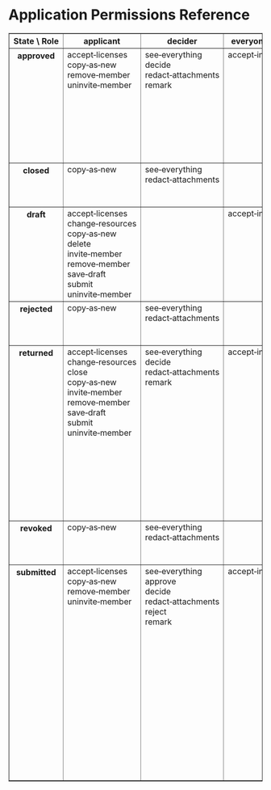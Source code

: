 # Application Permissions Reference

<table border="1"><tr><th>State \ Role</th><th>applicant</th><th>decider</th><th>everyone‑else</th><th>expirer</th><th>handler</th><th>member</th><th>past‑decider</th><th>past‑reviewer</th><th>reporter</th><th>reviewer</th></tr><tr><th valign="top">approved</th><td valign="top"><!-- role: applicant --><div>accept‑licenses</div><div>copy‑as‑new</div><div>remove‑member</div><div>uninvite‑member</div></td><td valign="top"><!-- role: decider --><div>see‑everything</div><div>decide</div><div>redact‑attachments</div><div>remark</div></td><td valign="top"><!-- role: everyone-else --><div>accept‑invitation</div></td><td valign="top"><!-- role: expirer --><div>delete</div><div>send‑expiration‑notifications</div></td><td valign="top"><!-- role: handler --><div>see‑everything</div><div>add‑member</div><div>change‑processing‑state</div><div>change‑resources</div><div>close</div><div>invite‑member</div><div>redact‑attachments</div><div>remark</div><div>remove‑member</div><div>revoke</div><div>uninvite‑member</div></td><td valign="top"><!-- role: member --><div>accept‑licenses</div><div>copy‑as‑new</div></td><td valign="top"><!-- role: past-decider --><div>see‑everything</div><div>redact‑attachments</div><div>remark</div></td><td valign="top"><!-- role: past-reviewer --><div>see‑everything</div><div>redact‑attachments</div><div>remark</div></td><td valign="top"><!-- role: reporter --><div>see‑everything</div></td><td valign="top"><!-- role: reviewer --><div>see‑everything</div><div>redact‑attachments</div><div>remark</div></td></tr><tr><th valign="top">closed</th><td valign="top"><!-- role: applicant --><div>copy‑as‑new</div></td><td valign="top"><!-- role: decider --><div>see‑everything</div><div>redact‑attachments</div></td><td valign="top"><!-- role: everyone-else --></td><td valign="top"><!-- role: expirer --><div>delete</div><div>send‑expiration‑notifications</div></td><td valign="top"><!-- role: handler --><div>see‑everything</div><div>change‑processing‑state</div><div>redact‑attachments</div><div>remark</div></td><td valign="top"><!-- role: member --><div>copy‑as‑new</div></td><td valign="top"><!-- role: past-decider --><div>see‑everything</div><div>redact‑attachments</div></td><td valign="top"><!-- role: past-reviewer --><div>see‑everything</div><div>redact‑attachments</div></td><td valign="top"><!-- role: reporter --><div>see‑everything</div></td><td valign="top"><!-- role: reviewer --><div>see‑everything</div><div>redact‑attachments</div></td></tr><tr><th valign="top">draft</th><td valign="top"><!-- role: applicant --><div>accept‑licenses</div><div>change‑resources</div><div>copy‑as‑new</div><div>delete</div><div>invite‑member</div><div>remove‑member</div><div>save‑draft</div><div>submit</div><div>uninvite‑member</div></td><td valign="top"><!-- role: decider --></td><td valign="top"><!-- role: everyone-else --><div>accept‑invitation</div></td><td valign="top"><!-- role: expirer --><div>delete</div><div>send‑expiration‑notifications</div></td><td valign="top"><!-- role: handler --></td><td valign="top"><!-- role: member --><div>accept‑licenses</div><div>copy‑as‑new</div></td><td valign="top"><!-- role: past-decider --></td><td valign="top"><!-- role: past-reviewer --></td><td valign="top"><!-- role: reporter --><div>see‑everything</div></td><td valign="top"><!-- role: reviewer --></td></tr><tr><th valign="top">rejected</th><td valign="top"><!-- role: applicant --><div>copy‑as‑new</div></td><td valign="top"><!-- role: decider --><div>see‑everything</div><div>redact‑attachments</div></td><td valign="top"><!-- role: everyone-else --></td><td valign="top"><!-- role: expirer --><div>delete</div><div>send‑expiration‑notifications</div></td><td valign="top"><!-- role: handler --><div>see‑everything</div><div>change‑processing‑state</div><div>redact‑attachments</div><div>remark</div></td><td valign="top"><!-- role: member --><div>copy‑as‑new</div></td><td valign="top"><!-- role: past-decider --><div>see‑everything</div><div>redact‑attachments</div></td><td valign="top"><!-- role: past-reviewer --><div>see‑everything</div><div>redact‑attachments</div></td><td valign="top"><!-- role: reporter --><div>see‑everything</div></td><td valign="top"><!-- role: reviewer --><div>see‑everything</div><div>redact‑attachments</div></td></tr><tr><th valign="top">returned</th><td valign="top"><!-- role: applicant --><div>accept‑licenses</div><div>change‑resources</div><div>close</div><div>copy‑as‑new</div><div>invite‑member</div><div>remove‑member</div><div>save‑draft</div><div>submit</div><div>uninvite‑member</div></td><td valign="top"><!-- role: decider --><div>see‑everything</div><div>decide</div><div>redact‑attachments</div><div>remark</div></td><td valign="top"><!-- role: everyone-else --><div>accept‑invitation</div></td><td valign="top"><!-- role: expirer --><div>delete</div><div>send‑expiration‑notifications</div></td><td valign="top"><!-- role: handler --><div>see‑everything</div><div>add‑licenses</div><div>add‑member</div><div>assign‑external‑id</div><div>change‑applicant</div><div>change‑processing‑state</div><div>change‑resources</div><div>close</div><div>invite‑decider</div><div>invite‑member</div><div>invite‑reviewer</div><div>redact‑attachments</div><div>remark</div><div>remove‑member</div><div>request‑review</div><div>uninvite‑member</div><div>vote</div></td><td valign="top"><!-- role: member --><div>accept‑licenses</div><div>copy‑as‑new</div></td><td valign="top"><!-- role: past-decider --><div>see‑everything</div><div>redact‑attachments</div><div>remark</div></td><td valign="top"><!-- role: past-reviewer --><div>see‑everything</div><div>redact‑attachments</div><div>remark</div><div>vote</div></td><td valign="top"><!-- role: reporter --><div>see‑everything</div></td><td valign="top"><!-- role: reviewer --><div>see‑everything</div><div>redact‑attachments</div><div>remark</div><div>review</div><div>vote</div></td></tr><tr><th valign="top">revoked</th><td valign="top"><!-- role: applicant --><div>copy‑as‑new</div></td><td valign="top"><!-- role: decider --><div>see‑everything</div><div>redact‑attachments</div></td><td valign="top"><!-- role: everyone-else --></td><td valign="top"><!-- role: expirer --><div>delete</div><div>send‑expiration‑notifications</div></td><td valign="top"><!-- role: handler --><div>see‑everything</div><div>change‑processing‑state</div><div>redact‑attachments</div><div>remark</div></td><td valign="top"><!-- role: member --><div>copy‑as‑new</div></td><td valign="top"><!-- role: past-decider --><div>see‑everything</div><div>redact‑attachments</div></td><td valign="top"><!-- role: past-reviewer --><div>see‑everything</div><div>redact‑attachments</div></td><td valign="top"><!-- role: reporter --><div>see‑everything</div></td><td valign="top"><!-- role: reviewer --><div>see‑everything</div><div>redact‑attachments</div></td></tr><tr><th valign="top">submitted</th><td valign="top"><!-- role: applicant --><div>accept‑licenses</div><div>copy‑as‑new</div><div>remove‑member</div><div>uninvite‑member</div></td><td valign="top"><!-- role: decider --><div>see‑everything</div><div>approve</div><div>decide</div><div>redact‑attachments</div><div>reject</div><div>remark</div></td><td valign="top"><!-- role: everyone-else --><div>accept‑invitation</div></td><td valign="top"><!-- role: expirer --><div>delete</div><div>send‑expiration‑notifications</div></td><td valign="top"><!-- role: handler --><div>see‑everything</div><div>add‑licenses</div><div>add‑member</div><div>approve</div><div>assign‑external‑id</div><div>change‑applicant</div><div>change‑processing‑state</div><div>change‑resources</div><div>close</div><div>invite‑decider</div><div>invite‑member</div><div>invite‑reviewer</div><div>redact‑attachments</div><div>reject</div><div>remark</div><div>remove‑member</div><div>request‑decision</div><div>request‑review</div><div>return</div><div>uninvite‑member</div><div>vote</div></td><td valign="top"><!-- role: member --><div>accept‑licenses</div><div>copy‑as‑new</div></td><td valign="top"><!-- role: past-decider --><div>see‑everything</div><div>redact‑attachments</div><div>remark</div></td><td valign="top"><!-- role: past-reviewer --><div>see‑everything</div><div>redact‑attachments</div><div>remark</div><div>vote</div></td><td valign="top"><!-- role: reporter --><div>see‑everything</div></td><td valign="top"><!-- role: reviewer --><div>see‑everything</div><div>redact‑attachments</div><div>remark</div><div>review</div><div>vote</div></td></tr></table>